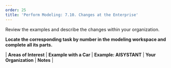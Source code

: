 ```yaml
---
order: 25
title: 'Perform Modeling: 7.10. Changes at the Enterprise'
---
```


Review the examples and describe the changes within your organization.

**Locate the corresponding task by number in the modeling workspace and complete all its parts.**

| **Areas of Interest** | **Example with a Car** | **Example: AISYSTANT** | **Your Organization** | **Notes** |